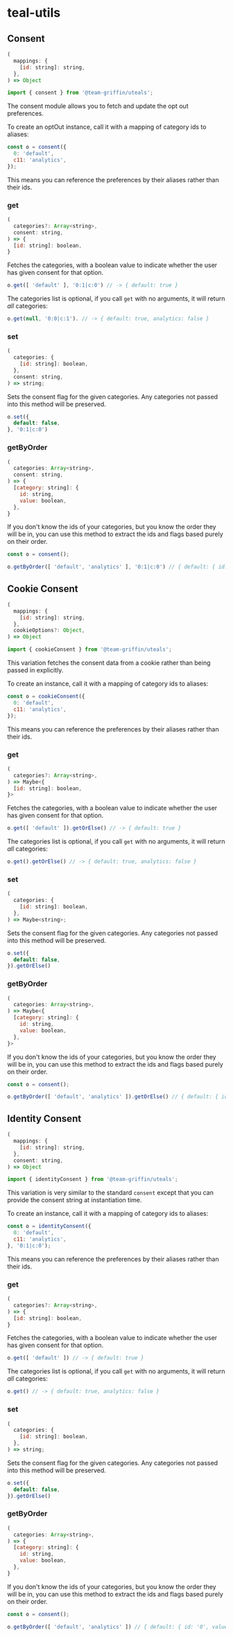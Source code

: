 # teal-utils

## Consent
```js
(
  mappings: {
    [id: string]: string,
  },
) => Object
```
```js
import { consent } from '@team-griffin/uteals';
```
The consent module allows you to fetch and update the opt out preferences.

To create an optOut instance, call it with a mapping of category ids to aliases:
```js
const o = consent({
  0: 'default',
  c11: 'analytics',
});
```
This means you can reference the preferences by their aliases rather than their ids.


### get
```js
(
  categories?: Array<string>,
  consent: string,
) => {
  [id: string]: boolean,
}
```
Fetches the categories, with a boolean value to indicate whether the user has given consent for that option.
```js
o.get([ 'default' ], '0:1|c:0') // -> { default: true }
```

The categories list is optional, if you call `get` with no arguments, it will return *all* categories:
```js
o.get(null, '0:0|c:1'). // -> { default: true, analytics: false }
```

### set
```js
(
  categories: {
    [id: string]: boolean,
  },
  consent: string,
) => string;
```
Sets the consent flag for the given categories. Any categories not passed into this method will be preserved.

```js
o.set({
  default: false,
}, '0:1|c:0')
```

### getByOrder
```js
(
  categories: Array<string>,
  consent: string,
) => {
  [category: string]: {
    id: string,
    value: boolean,
  },
}
```
If you don't know the ids of your categories, but you know the order they will be in, you can use this method to extract the ids and flags based purely on their order.

```js
const o = consent();

o.getByOrder([ 'default', 'analytics' ], '0:1|c:0') // { default: { id: '0', value: false }, analytics: { id: 'c', value: true }}
```

## Cookie Consent
```js
(
  mappings: {
    [id: string]: string,
  },
  cookieOptions?: Object,
) => Object
```
```js
import { cookieConsent } from '@team-griffin/uteals';
```
This variation fetches the consent data from a cookie rather than being passed in explicitly.

To create an instance, call it with a mapping of category ids to aliases:
```js
const o = cookieConsent({
  0: 'default',
  c11: 'analytics',
});
```
This means you can reference the preferences by their aliases rather than their ids.

### get
```js
(
  categories?: Array<string>,
) => Maybe<{
  [id: string]: boolean,
}>
```
Fetches the categories, with a boolean value to indicate whether the user has given consent for that option.
```js
o.get([ 'default' ]).getOrElse() // -> { default: true }
```

The categories list is optional, if you call `get` with no arguments, it will return *all* categories:
```js
o.get().getOrElse() // -> { default: true, analytics: false }
```

### set
```js
(
  categories: {
    [id: string]: boolean,
  },
) => Maybe<string>;
```
Sets the consent flag for the given categories. Any categories not passed into this method will be preserved.

```js
o.set({
  default: false,
}).getOrElse()
```

### getByOrder
```js
(
  categories: Array<string>,
) => Maybe<{
  [category: string]: {
    id: string,
    value: boolean,
  },
}>
```
If you don't know the ids of your categories, but you know the order they will be in, you can use this method to extract the ids and flags based purely on their order.

```js
const o = consent();

o.getByOrder([ 'default', 'analytics' ]).getOrElse() // { default: { id: '0', value: false }, analytics: { id: 'c', value: true }}
```

## Identity Consent
```js
(
  mappings: {
    [id: string]: string,
  },
  consent: string,
) => Object
```
```js
import { identityConsent } from '@team-griffin/uteals';
```
This variation is very similar to the standard `consent` except that you can provide the consent string at instantiation time.

To create an instance, call it with a mapping of category ids to aliases:
```js
const o = identityConsent({
  0: 'default',
  c11: 'analytics',
}, '0:1|c:0');
```
This means you can reference the preferences by their aliases rather than their ids.

### get
```js
(
  categories?: Array<string>,
) => {
  [id: string]: boolean,
}
```
Fetches the categories, with a boolean value to indicate whether the user has given consent for that option.
```js
o.get([ 'default' ]) // -> { default: true }
```

The categories list is optional, if you call `get` with no arguments, it will return *all* categories:
```js
o.get() // -> { default: true, analytics: false }
```

### set
```js
(
  categories: {
    [id: string]: boolean,
  },
) => string;
```
Sets the consent flag for the given categories. Any categories not passed into this method will be preserved.

```js
o.set({
  default: false,
}).getOrElse()
```

### getByOrder
```js
(
  categories: Array<string>,
) => {
  [category: string]: {
    id: string,
    value: boolean,
  },
}
```
If you don't know the ids of your categories, but you know the order they will be in, you can use this method to extract the ids and flags based purely on their order.

```js
const o = consent();

o.getByOrder([ 'default', 'analytics' ]) // { default: { id: '0', value: false }, analytics: { id: 'c', value: true }}
```
